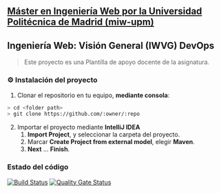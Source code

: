 ## [Máster en Ingeniería Web por la Universidad Politécnica de Madrid (miw-upm)](http://miw.etsisi.upm.es)
## Ingeniería Web: Visión General (IWVG) DevOps
> Este proyecto es una Plantilla de apoyo docente de la asignatura.

### :gear: Instalación del proyecto
1. Clonar el repositorio en tu equipo, **mediante consola**:
```sh
> cd <folder path>
> git clone https://github.com/:owner/:repo
```
2. Importar el proyecto mediante **IntelliJ IDEA**
   1. **Import Project**, y seleccionar la carpeta del proyecto.
   1. Marcar **Create Project from external model**, elegir **Maven**.
   1. **Next** … **Finish**.

### Estado del código
[![Build Status](https://travis-ci.org/david-amaya-acruz/iwvg-devops-david-amaya.svg?branch=develop)](https://travis-ci.org/david-amaya-acruz/iwvg-devops-david-amaya)
[![Quality Gate Status](https://sonarcloud.io/api/project_badges/measure?project=es.upm.miw%3Aiwvg-devops-david-amaya&metric=alert_status)](https://sonarcloud.io/dashboard?id=es.upm.miw%3Aiwvg-devops-david-amaya)